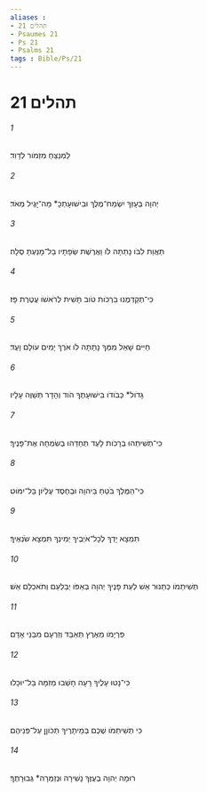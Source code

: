 ```yaml
---
aliases : 
- תהלים 21
- Psaumes 21
- Ps 21
- Psalms 21
tags : Bible/Ps/21
---
```


# תהלים 21

###### 1
לַמְנַצֵּחַ מִזְמֹור לְדָוִד׃
###### 2
יְהוָה בְּעָזְּךָ יִשְׂמַח־מֶלֶךְ וּבִישׁוּעָתְכָ* מַה־יָּגֶיל מְאֹד׃
###### 3
תַּאֲוַת לִבֹּו נָתַתָּה לֹּו וַאֲרֶשֶׁת שְׂפָתָיו בַּל־מָנַעְתָּ סֶּלָה׃
###### 4
כִּי־תְקַדְּמֶנּוּ בִּרְכֹות טֹוב תָּשִׁית לְרֹאשֹׁו עֲטֶרֶת פָּז׃
###### 5
חַיִּים שָׁאַל מִמְּךָ נָתַתָּה לֹּו אֹרֶךְ יָמִים עֹולָם וָעֶד׃
###### 6
גָּדֹול* כְּבֹודֹו בִּישׁוּעָתֶךָ הֹוד וְהָדָר תְּשַׁוֶּה עָלָיו׃
###### 7
כִּי־תְשִׁיתֵהוּ בְרָכֹות לָעַד תְּחַדֵּהוּ בְשִׂמְחָה אֶת־פָּנֶיךָ׃
###### 8
כִּי־הַמֶּלֶךְ בֹּטֵחַ בַּיהוָה וּבְחֶסֶד עֶלְיֹון בַּל־יִמֹּוט׃
###### 9
תִּמְצָא יָדְךָ לְכָל־אֹיְבֶיךָ יְמִינְךָ תִּמְצָא שֹׂנְאֶיךָ׃
###### 10
תְּשִׁיתֵמֹו כְּתַנּוּר אֵשׁ לְעֵת פָּנֶיךָ יְהוָה בְּאַפֹּו יְבַלְּעֵם וְתֹאכְלֵם אֵשׁ׃
###### 11
פִּרְיָמֹו מֵאֶרֶץ תְּאַבֵּד וְזַרְעָם מִבְּנֵי אָדָם׃
###### 12
כִּי־נָטוּ עָלֶיךָ רָעָה חָשְׁבוּ מְזִמָּה בַּל־יוּכָלוּ׃
###### 13
כִּי תְּשִׁיתֵמֹו שֶׁכֶם בְּמֵיתָרֶיךָ תְּכֹוןֵן עַל־פְּנֵיהֶם׃
###### 14
רוּמָה יְהוָה בְעֻזֶּךָ נָשִׁירָה וּנְזַמְּרָה* גְּבוּרָתֶךָ׃
